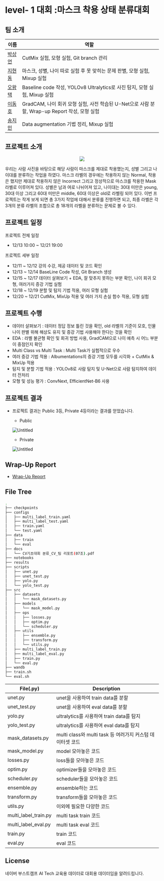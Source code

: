 # level- 1 대회 :마스크 착용 상태 분류대회

## 팀 소개
| 이름 | 역할 |
| --- | --- |
| [박상언](https://github.com/PSangEon) | CutMix 실험, 모형 실험, Git branch 관리 |
| [지현동](https://github.com/tolfromj) | 마스크, 성별, 나이 따로 실험 후 못 맞히는 문제 판별, 모형 실험, Mixup 실험 |
| [오왕택](https://github.com/ohkingtaek) | Baseline code 작성, YOLOv8 Ultralytics로 사진 탐지, 모형 실험, Mixup 실험 |
| [이동호](https://github.com/as9786) | GradCAM, 나이 회귀 모형 실험, 사전 학습된 U-Net으로 사람 분할, Wrap-up Report 작성, 모형 실험 |
| [송지민](https://github.com/Remiing) | Data augmentation 기법 정리, Mixup 실험 |

## 프로젝트 소개
<p align="center">
<img src="https://github.com/boostcampaitech6/level1-imageclassification-cv-07/assets/49676680/f97949b9-ee29-4884-acd5-dd6e9e52b8b1">
</p>

우리는 사람 사진을 바탕으로 해당 사람이 마스크를 제대로 착용했는지, 성별 그리고 나이대를 분류하는 작업을 하였다. 마스크 라벨의 경우에는 착용하지 않는 Normal, 착용은 했지만 제대로 착용하지 않은 Incorrect 그리고 정상적으로 마스크를 착용한 Mask 라벨로 이루어져 있다. 성별은 남과 여로 나뉘어져 있고, 나이대는 30대 미만은 young, 30대 이상 그리고 60대 미만은 middle, 60대 이상은 old로 라벨링 되어 있다. 이번 프로젝트는 작게 보게 되면 총 3가지 작업에 대해서 분류를 진행하면 되고, 최종 라벨은 각 3개의 분류 라벨의 조합으로 총 18개의 라벨을 분류하는 문제로 볼 수 있다. 

## 프로젝트 일정
프로젝트 전체 일정
- 12/13 10:00 ~ 12/21 19:00

프로젝트 세부 일정
- 12/11 ~ 12/12 강의 수강, 제공 데이터 및 코드 확인
- 12/13 ~ 12/14 BaseLine Code 작성, Git Branch 생성
- 12/15 ~ 12/17 데이터 살펴보기 + EDA, 잘 맞추지 못하는 부분 확인, 나이 회귀 모형, 여러가지 증강 기법 실험
- 12/18 ~ 12/19 분할 및 탐지 기법 적용, 여러 모형 실험
- 12/20 ~ 12/21 CutMix, MixUp 적용 및 여러 가지 손실 함수 적용, 모형 실험

## 프로젝트 수행
- 데이터 살펴보기 : 데이터 정답 정보 틀린 것을 확인, old 라벨의 기준이 모호, 인물 나이 판별 위해 해상도 유지 및 증강 기법 사용해야 한다는 것을 확인
- EDA : 라벨 불균형 확인 및 회귀 방법 사용, GradCAM으로 나이 예측 시 어느 부분이 중점인지 확인
- Multi Class vs Multi Task : Multi Task가 실험적으로 우수
- 여러 증강 기법 적용 : Albumentations의 증강 기법 모두를 시각화 + CutMix & MixUp 적용
- 탐지 및 분할 기법 적용 : YOLOv8로 사람 탐지 및 U-Net으로 사람 탐지하여 데이터 전처리
- 모형 및 성능 평가 : ConvNext, EfficientNet-B6 사용

## 프로젝트 결과
- 프로젝트 결과는 Public 3등, Private 4등이라는 결과를 얻었습니다.
    - Public

    ![Untitled](https://github.com/boostcampaitech6/level1-imageclassification-cv-07/assets/49676680/96f1a617-7b87-424a-b836-87826343dcb4)

    - Private

    ![Untitled](https://github.com/boostcampaitech6/level1-imageclassification-cv-07/assets/49676680/0faabd4a-bd8f-43fb-b530-60cded8c1ca5)

## Wrap-Up Report

- [Wrap-Up Report](https://github.com/boostcampaitech6/level1-imageclassification-cv-07/blob/main/docs/CV%EA%B8%B0%EC%B4%88%EB%8C%80%ED%9A%8C%20%EB%B6%84%EB%A5%98_CV_%ED%8C%80%20%EB%A6%AC%ED%8F%AC%ED%8A%B8(07%EC%A1%B0).pdf)

## File Tree

```bash
.
├── checkpoints
├── configs
│   ├── multi_label_train.yaml
│   ├── multi_label_test.yaml
│   ├── train.yaml
│   └── test.yaml
├── data
│   ├── train
│   └── eval
├── docs
│   └── CV기초대회 분류_CV_팀 리포트(07조).pdf
├── notebooks
├── results
├── scripts
│   ├── unet.py
│   ├── unet_test.py
│   ├── yolo.py
│   └── yolo_test.py
├── src
│   ├── datasets
│   │   └── mask_datasets.py
│   ├── models
│   │   └── mask_model.py
│   ├── ops
│   │   ├── losses.py
│   │   ├── optim.py
│   │   └── scheduler.py
│   ├── utils
│   │   ├── ensemble.py
│   │   ├── transform.py
│   │   └── utils.py
│   ├── multi_label_train.py
│   ├── multi_label_eval.py
│   ├── train.py
│   └── eval.py
├── wandb
├── train.sh
└── eval.sh
```

| File(.py) | Description |
| --- | --- |
| unet.py | unet을 사용하여 train data를 분할 |
| unet_test.py | unet을 사용하여 eval data를 분할 |
| yolo.py | ultralytics를 사용하여 train data를 탐지 |
| yolo_test.py | ultralytics를 사용하여 eval data를 탐지 |
| mask_datasets.py | multi class와 multi task 등 여러가지 커스텀 데이터셋 코드 |
| mask_model.py | model 모아놓은 코드 |
| losses.py | loss들을 모아놓은 코드 |
| optim.py | optimizer들을 모아놓은 코드 |
| scheduler.py | scheduler들을 모아놓은 코드 |
| ensemble.py | ensemble하는 코드 |
| transform.py | transform들을 모아놓은 코드 |
| utils.py | 이외에 필요한 다양한 코드 |
| multi_label_train.py | multi task train 코드 |
| multi_label_eval.py | multi task eval 코드 |
| train.py | train 코드 |
| eval.py | eval 코드 |

## License
네이버 부스트캠프 AI Tech 교육용 데이터로 대회용 데이터임을 알려드립니다.